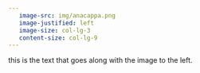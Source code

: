 ```yaml
---
   image-src: img/anacappa.png
   image-justified: left
   image-size: col-lg-3
   content-size: col-lg-9
---
```

this is the text that goes along with the image to the left.